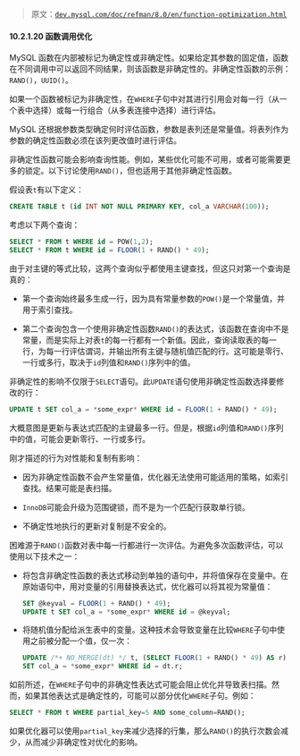 > 原文：[`dev.mysql.com/doc/refman/8.0/en/function-optimization.html`](https://dev.mysql.com/doc/refman/8.0/en/function-optimization.html)

#### 10.2.1.20 函数调用优化

MySQL 函数在内部被标记为确定性或非确定性。如果给定其参数的固定值，函数在不同调用中可以返回不同结果，则该函数是非确定性的。非确定性函数的示例：`RAND()`，`UUID()`。

如果一个函数被标记为非确定性，在`WHERE`子句中对其进行引用会对每一行（从一个表中选择）或每一行组合（从多表连接中选择）进行评估。

MySQL 还根据参数类型确定何时评估函数，参数是表列还是常量值。将表列作为参数的确定性函数必须在该列更改值时进行评估。

非确定性函数可能会影响查询性能。例如，某些优化可能不可用，或者可能需要更多的锁定。以下讨论使用`RAND()`，但也适用于其他非确定性函数。

假设表`t`有以下定义：

```sql
CREATE TABLE t (id INT NOT NULL PRIMARY KEY, col_a VARCHAR(100));
```

考虑以下两个查询：

```sql
SELECT * FROM t WHERE id = POW(1,2);
SELECT * FROM t WHERE id = FLOOR(1 + RAND() * 49);
```

由于对主键的等式比较，这两个查询似乎都使用主键查找，但这只对第一个查询是真的：

+   第一个查询始终最多生成一行，因为具有常量参数的`POW()`是一个常量值，并用于索引查找。

+   第二个查询包含一个使用非确定性函数`RAND()`的表达式，该函数在查询中不是常量，而是实际上对表`t`的每一行都有一个新值。因此，查询读取表的每一行，为每一行评估谓词，并输出所有主键与随机值匹配的行。这可能是零行、一行或多行，取决于`id`列值和`RAND()`序列中的值。

非确定性的影响不仅限于`SELECT`语句。此`UPDATE`语句使用非确定性函数选择要修改的行：

```sql
UPDATE t SET col_a = *some_expr* WHERE id = FLOOR(1 + RAND() * 49);
```

大概意图是更新与表达式匹配的主键最多一行。但是，根据`id`列值和`RAND()`序列中的值，可能会更新零行、一行或多行。

刚才描述的行为对性能和复制有影响：

+   因为非确定性函数不会产生常量值，优化器无法使用可能适用的策略，如索引查找。结果可能是表扫描。

+   `InnoDB`可能会升级为范围键锁，而不是为一个匹配行获取单行锁。

+   不确定性地执行的更新对复制是不安全的。

困难源于`RAND()`函数对表中每一行都进行一次评估。为避免多次函数评估，可以使用以下技术之一：

+   将包含非确定性函数的表达式移动到单独的语句中，并将值保存在变量中。在原始语句中，用对变量的引用替换表达式，优化器可以将其视为常量值：

    ```sql
    SET @keyval = FLOOR(1 + RAND() * 49);
    UPDATE t SET col_a = *some_expr* WHERE id = @keyval;
    ```

+   将随机值分配给派生表中的变量。这种技术会导致变量在比较`WHERE`子句中使用之前被分配一个值，仅一次：

    ```sql
    UPDATE /*+ NO_MERGE(dt) */ t, (SELECT FLOOR(1 + RAND() * 49) AS r) AS dt
    SET col_a = *some_expr* WHERE id = dt.r;
    ```

如前所述，在`WHERE`子句中的非确定性表达式可能会阻止优化并导致表扫描。然而，如果其他表达式是确定性的，可能可以部分优化`WHERE`子句。例如：

```sql
SELECT * FROM t WHERE partial_key=5 AND some_column=RAND();
```

如果优化器可以使用`partial_key`来减少选择的行集，那么`RAND()`的执行次数会减少，从而减少非确定性对优化的影响。
